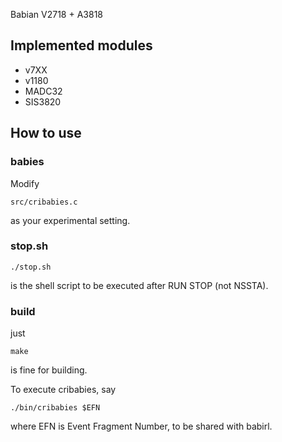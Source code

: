 Babian
V2718 + A3818


## Implemented modules
- v7XX
- v1180
- MADC32
- SIS3820


## How to use

### babies
Modify 
```
src/cribabies.c
```
as your experimental setting.


### stop.sh
```
./stop.sh
```
is the shell script to be executed after RUN STOP (not NSSTA).

### build 
just
```
make
```
is fine for building.

To execute cribabies, say
```
./bin/cribabies $EFN
```
where EFN is Event Fragment Number, to be shared with babirl.
